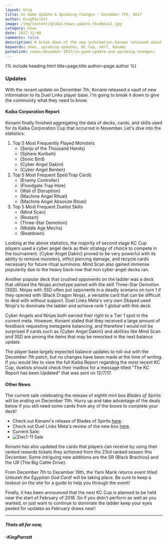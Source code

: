 ```yaml
---
layout: blog
title: In Game Update & Upcoming Changes - December 7th, 2017
author: KingParrott
image: /img/content/global/news-update-thumbnail.jpg
category: news
date: 2017-12-08
comments: false
description: A break down of the new information Konami released about KC Cup and Upcoming Updates.
keywords: news, upcoming updates, KC Cup, nerf, konami
permalink: /news/december-2017/in-game-update-and-upcoming-changes/
---
```


{% include heading.html title=page.title author=page.author %}

### Updates
With the recent update on December 7th, Konami released a vault of new information to its Duel Links player base. I'm going to break it down to give the community what they need to know.

#### Kaiba Corporation Report
Konami finally finished aggregating the data of decks, cards, and skills used for its Kaiba Corporation Cup that occurred in November. Let's dive into the statistics:

1. Top 5 Most Frequently Played Monsters
	* {Senju of the Thousand Hands}
	* {Sphere Kuriboh}
	* {Sonic Bird}
	* {Cyber Angel Dakini}
	* {Cyber Angel Benten}
2.  Top 5 Most Frequent Spell/Trap Cards
	* {Enemy Controller}
	* {Floodgate Trap Hole}
	* {Wall of Disruption}
	* {Machine Angel Ritual}
	* {Machine Angel Absolute Ritual}
3.  Top 5 Most Frequent Duelist Skills
	* {Mind Scan}
	* {Restart}
	* {Three-Star Demotion}
	* {Middle Age Mechs}
	* {Beatdown}

Looking at the above statistics, the majority of second stage KC Cup players used a cyber angel deck as their strategy of choice to compete in the tournament. {Cyber Angel Dakini} proved to be very powerful with its ability to remove monsters, inflict piercing damage, and recycle cards necessary for future ritual summons.  Mind Scan also gained immense popularity due to the heavy back-row that non cyber angel decks ran. 

Another popular deck that crushed opponents on the ladder was a deck that utilized the Ninjas archetype paired with the skill Three-Star Demotion (3SD). Ninjas with 3SD often put opponents in a deadly scenario on turn 1 if they opened with {Black Dragon Ninja}, a versatile card that can be difficult to deal with without support. Duel Links Meta's very own Dkayed used Ninja's to dominate the ladder and achieve rank 1 global with this deck.

Cyber Angels and Ninjas both earned their right to a Tier 1 spot in the current meta. However, Konami stated that they received a large amount of feedback requesting metagame balancing, and therefore I would not be surprised if cards such as {Cyber Angel Dakini} and abilities like Mind Scan and 3SD are among the items that may be reworked in the next balance update. 

The player base largely expected balance updates to roll-out with the December 7th patch, but no changes have been made at the time of writing. If you would like to view the full Kaiba Report regarding the most recent KC Cup, duelists should check their mailbox for a message titled "The KC Report has been Updated" that was sent on 12/7/17.

#### Other News
The current sale celebrating the release of eighth mini box *Blades of Spirits* will be ending on December 11th. Hurry up and take advantage of the deals below if you still need some cards from any of the boxes to complete your deck!

* Check out Konami's release of Blades of Spirits [here](https://www.konami.com/yugioh/duel_links/en/box/blades_of_spirits/).
* Check out Duel Links Meta's review of the new box [here](https://youtu.be/MADyQTT-4Mw).
* Current Sale:
*  ![Dec1-11 Sale](https://i.imgur.com/icJf9rJ.png)

Konami has also updated the cards that players can receive by using their ranked rewards tickets they achieved from the 23rd ranked season this December. Some intriguing new additions are the SR {Black Brachios} and the UR {The Big Cattle Drive}. 

From December 7th to December 19th, the Yami Marik returns event  titled *Unleash the Egyptian God Card!* will be taking place. Be sure to keep a lookout on the site for a guide to help you through the event!

Finally, it has been announced that the next KC Cup is planned to be held near the start of February of 2018. So if you didn't perform as well as you wanted, or just want to continue to dominate the ladder keep your eyes peeled for updates as February draws near!

---
##### Thats all for now,
##### -KingParrott